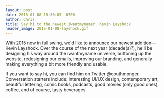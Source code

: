 ```yaml
---
layout: post
date: 2015-01-08 15:30:05 -0700
author: Chris
title: Say hi to the newest iwantmynamer, Kevin Layshock
header_image: 2015-01-08-layshock.gif
---
```


With 2015 now in full swing, we'd like to announce our newest addition—Kevin Layshock. Over the course of the next year (decade(s)?), he'll be designing his way around the iwantmyname universe, buttoning up the website, redesigning our emails, improving our branding, and generally making everything a bit more friendly and usable.

If you want to say hi, you can find him on Twitter @couthmonger. Conversation starters include: interesting UI/UX design, contemporary art, beautiful lettering, comic books, podcasts, good movies (only good ones), coffee, and of course, tasty beverages.

